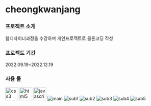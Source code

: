 <h1>cheongkwanjang</h1>
<h3>프로젝트 소개</h3>
<p>웹디자이너과정을 수강하며 개인프로젝트로 클론코딩 작성</p>
<h3>프로젝트 기간</h3>
<p>2022.09.19~2022.12.19</p>
<h3>사용 툴</h3>
 <a href="https://www.w3schools.com/css/" target="_blank" rel="noreferrer"><img src="https://www.vectorlogo.zone/logos/w3_css/w3_css-official.svg" alt="css3" width="40" height="40"/></a>
  <a href="https://www.w3.org/html/" target="_blank" rel="noreferrer"><img src="https://www.vectorlogo.zone/logos/w3_html5/w3_html5-ar21.svg" alt="html5" width="40" height="40"/></a>
   <a href="https://developer.mozilla.org/en-US/docs/Web/JavaScript" target="_blank" rel="noreferrer"><img src="https://www.vectorlogo.zone/logos/javascript/javascript-icon.svg" alt="javascript" width="40" height="40"/></a>
<img src="https://github.com/dusdn3391/cheongkwanjang/assets/141704712/82ab0845-516d-480b-a665-81c2fa1b717f" alt="main">
<img src="https://github.com/dusdn3391/cheongkwanjang/assets/141704712/f3198493-d75a-412d-a8d9-b83852fe5137" alt="sub1">
<img src="https://github.com/dusdn3391/cheongkwanjang/assets/141704712/055f18d8-076c-4c47-9735-12846d061bd3" alt="sub2">
<img src="https://github.com/dusdn3391/cheongkwanjang/assets/141704712/c1a27acb-ed59-47dd-95ca-fd02739d28e8" alt="sub3">
<img src="https://github.com/dusdn3391/cheongkwanjang/assets/141704712/a7c833f5-e8bb-4df8-8313-915e17cab9aa" alt="sub4">
<img src="https://github.com/dusdn3391/cheongkwanjang/assets/141704712/f3434c7f-6ea3-4b0e-89ce-b9ede00bceb5" alt="sub5">
